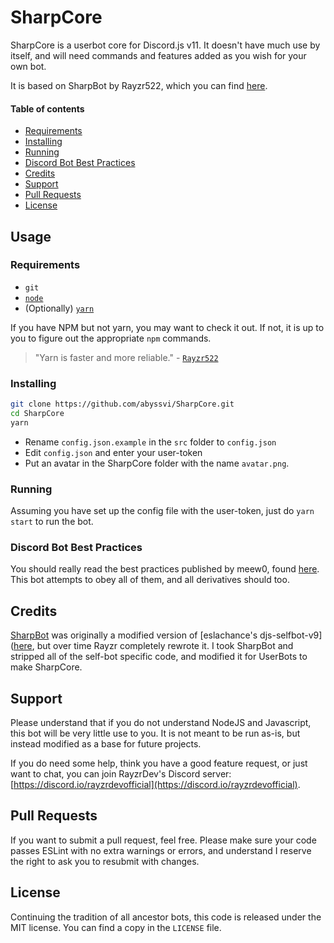 # SharpCore
SharpCore is a userbot core for Discord.js v11. It doesn't have much use by itself, and will need commands and features added as you wish for your own bot.

It is based on SharpBot by Rayzr522, which you can find [here](https://github.com/Rayzr522/SharpBot).

#### Table of contents
- [Requirements](#requirements)
- [Installing](#installing)
- [Running](#running)
- [Discord Bot Best Practices](#best-practices)
- [Credits](#credits)
- [Support](#support)
- [Pull Requests](#pull-requests)
- [License](#license)

## Usage
### Requirements
- `git`
- [`node`](https://nodejs.org/en/download/current/)
- (Optionally) [`yarn`](https://yarnpkg.com/docs/install)

If you have NPM but not yarn, you may want to check it out. If not, it is up to you to figure out the appropriate `npm` commands.

> "Yarn is faster and more reliable." - [`Rayzr522`](https://github.com/Rayzr522)

### Installing

```bash
git clone https://github.com/abyssvi/SharpCore.git
cd SharpCore
yarn
```

- Rename `config.json.example` in the `src` folder to `config.json`
- Edit `config.json` and enter your user-token
- Put an avatar in the SharpCore folder with the name `avatar.png`.

### Running
Assuming you have set up the config file with the user-token, just do `yarn start` to run the bot.

### Discord Bot Best Practices
You should really read the best practices published by meew0, found [here](https://github.com/meew0/discord-bot-best-practices). This bot attempts to obey all of them, and all derivatives should too.

## Credits
[SharpBot](https://github.com/Rayzr522/SharpBot) was originally a modified version of [eslachance's djs-selfbot-v9]([here](https://github.com/eslachance/djs-selfbot-v9), but over time Rayzr completely rewrote it. I took SharpBot and stripped all of the self-bot specific code, and modified it for UserBots to make SharpCore.

## Support
Please understand that if you do not understand NodeJS and Javascript, this bot will be very little use to you. It is not meant to be run as-is, but instead modified as a base for future projects.

If you do need some help, think you have a good feature request, or just want to chat, you can join RayzrDev's Discord server: [https://discord.io/rayzrdevofficial](https://discord.io/rayzrdevofficial).

## Pull Requests
If you want to submit a pull request, feel free. Please make sure your code passes ESLint with no extra warnings or errors, and understand I reserve the right to ask you to resubmit with changes.

## License
Continuing the tradition of all ancestor bots, this code is released under the MIT license. You can find a copy in the `LICENSE` file.